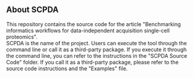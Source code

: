## About SCPDA
This repository contains the source code for the article "Benchmarking informatics workflows for data-independent acquisition single-cell proteomics".  
SCPDA is the name of the project. Users can execute the tool through the command line or call it as a third-party package. If you execute it through the command line, you can refer to the instructions in the "SCPDA Source Code" folder. If you call it as a third-party package, please refer to the source code instructions and the "Examples" file.
